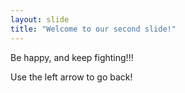 ```yaml
---
layout: slide
title: "Welcome to our second slide!"
---
```

Be happy, and keep fighting!!!

Use the left arrow to go back!
